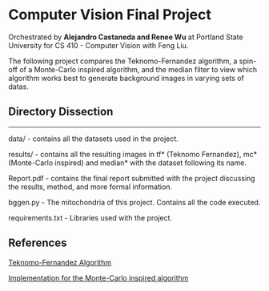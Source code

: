 # Computer Vision Final Project

Orchestrated by **Alejandro Castaneda and Renee Wu** at Portland State
University for CS 410 - Computer Vision with Feng Liu.

The following project compares the Teknomo-Fernandez algorithm, a spin-off of
a Monte-Carlo inspired algorithm, and the median filter to view which algorithm
works best to generate background images in varying sets of datas.

## Directory Dissection
---
data/  -  contains all the datasets used in the project.

results/ - contains all the resulting images in tf\* (Teknomo Fernandez), mc\*
(Monte-Carlo inspired) and median\* with the dataset following its name.

Report.pdf - contains the final report submitted with the project discussing
the results, method, and more formal information.

bggen.py - The mitochondria of this project. Contains all the code executed.

requirements.txt - Libraries used with the project.

## References

[Teknomo-Fernandez Algorithm](https://arxiv.org/abs/1510.00889)

[Implementation for the Monte-Carlo inspired algorithm](https://www.researchgate.net/publication/273391116_A_Monte-Carlo-based_Algorithm_for_Background_Generation.)



